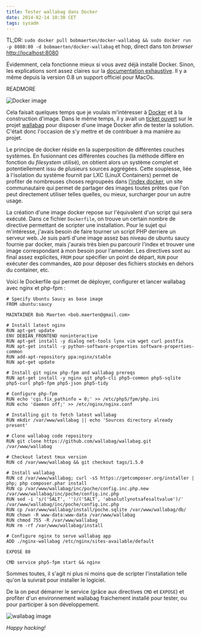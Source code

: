 ```yaml
---
title: Tester wallabag dans Docker
date: 2014-02-14 10:30 CET
tags: sysadm
---
```

TL;DR: ```sudo docker pull bobmaerten/docker-wallabag && sudo docker run -p 8080:80 -d bobmaerten/docker-wallabag``` et hop, direct dans ton *browser* [http://localhost:8080](http://localhost:8080)

Évidemment, cela fonctionne mieux si vous avez déjà installé Docker. Sinon, les explications sont assez claires sur la [documentation exhaustive](http://docs.docker.io/en/latest/). Il y a même depuis la version 0.8 un support officiel pour MacOs.

READMORE

![Docker image](https://www.docker.io/static/img/homepage-docker-logo.png)

Cela faisait quelques temps que je voulais m'intéresser à [Docker](http://docker.io) et à la construction d'image. Dans le même temps, il y avait un [ticket ouvert](https://github.com/wallabag/wallabag/issues/220) sur le projet [wallabag](http://wallabag.org) pour disposer d'une image Docker afin de tester la solution. C'était donc l'occasion de s'y mettre et de contribuer à ma manière au projet.

Le principe de docker réside en la superposition de différentes couches systèmes. En fusionnant ces différentes couches (la méthode diffère en fonction du *filesystem* utilisé), on obtient alors un système complet et potentiellement issu de plusieurs sources aggrégées. Cette souplesse, liée à l'isolation du système fournit par LXC (LinuX Containers) permet de profiter de nombreuses choses regroupeés dans [l'index docker](http://index.docker.io), un site communautaire qui permet de partager des images toutes prêtes que l'on peut directement utiliser telles quelles, ou mieux, surcharger pour un autre usage.

La création d'une image docker repose sur l'équivalent d'un script qui sera exécuté. Dans ce fichier `Dockerfile`, on trouve un certain nombre de directive permettant de scripter une installation. Pour le sujet qui m'intéresse, j'avais besoin de faire tourner un script PHP derriere un serveur web. Je suis parti d'une image assez bas niveau de ubuntu saucy fournie par docker, mais j'aurais très bien pu parcourir l'index et trouver une image correspondant à mon besoin pour l'amender. Les directives sont au final assez explicites, `FROM` pour spécifier un point de départ, `RUN` pour exécuter des commandes, `ADD` pour déposer des fichiers stockés en dehors du container, etc.

Voici le Dockerfile qui permet de déployer, configurer et lancer wallabag avec nginx et php-fpm :

```
# Specify Ubuntu Saucy as base image
FROM ubuntu:saucy

MAINTAINER Bob Maerten <bob.maerten@gmail.com>

# Install latest nginx
RUN apt-get update
ENV DEBIAN_FRONTEND noninteractive
RUN apt-get install -y dialog net-tools lynx vim wget curl postfix
RUN apt-get install -y python-software-properties software-properties-common
RUN add-apt-repository ppa:nginx/stable
RUN apt-get update

# Install git nginx php-fpm and wallabag prereqs
RUN apt-get install -y nginx git php5-cli php5-common php5-sqlite php5-curl php5-fpm php5-json php5-tidy

# Configure php-fpm
RUN echo 'cgi.fix_pathinfo = 0;' >> /etc/php5/fpm/php.ini
RUN echo 'daemon off;' >> /etc/nginx/nginx.conf

# Installing git to fetch latest wallabag
RUN mkdir /var/www/wallabag || echo 'Sources directory already present'

# Clone wallabag code repository
RUN git clone https://github.com/wallabag/wallabag.git /var/www/wallabag

# Checkout latest tmux version
RUN cd /var/www/wallabag && git checkout tags/1.5.0

# Install wallabag
RUN cd /var/www/wallabag; curl -sS https://getcomposer.org/installer | php; php composer.phar install
RUN cp /var/www/wallabag/inc/poche/config.inc.php.new /var/www/wallabag/inc/poche/config.inc.php
RUN sed -i 's/('SALT', '')/('SALT', 'absolutlynotsafesaltvalue')/' /var/www/wallabag/inc/poche/config.inc.php
RUN cp /var/www/wallabag/install/poche.sqlite /var/www/wallabag/db/
RUN chown -R www-data:www-data /var/www/wallabag
RUN chmod 755 -R /var/www/wallabag
RUN rm -rf /var/www/wallabag/install

# Configure nginx to serve wallabag app
ADD ./nginx-wallabag /etc/nginx/sites-available/default

EXPOSE 80

CMD service php5-fpm start && nginx
```

Sommes toutes, il s'agit ni plus ni moins que de scripter l'installation telle qu'on la suivrait pour installer le logiciel.

De la on peut démarrer le service (grâce aux directives `CMD` et `EXPOSE`) et profiter d'un environnement wallabag fraichement installé pour tester, ou pour participer à son développement.

![wallabag image](http://www.wallabag.org/wp-content/uploads/2014/02/logo-typo-horizontal-no-bg-lg.png)

*Happy hacking!*
